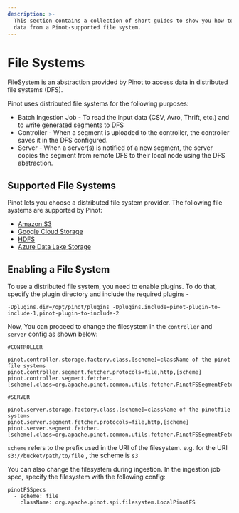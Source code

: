 ```yaml
---
description: >-
  This section contains a collection of short guides to show you how to import
  data from a Pinot-supported file system.
---
```


# File Systems

FileSystem is an abstraction provided by Pinot to access data in distributed file systems (DFS).

Pinot uses distributed file systems for the following purposes:

* Batch Ingestion Job - To read the input data (CSV, Avro, Thrift, etc.) and to write generated segments to DFS
* Controller - When a segment is uploaded to the controller, the controller saves it in the DFS configured.
* Server - When a server(s) is notified of a new segment, the server copies the segment from remote DFS to their local node using the DFS abstraction.

## Supported File Systems

Pinot lets you choose a distributed file system provider. The following file systems are supported by Pinot:

* [Amazon S3](amazon-s3.md)
* [Google Cloud Storage](import-from-gcp.md)
* [HDFS](import-from-hdfs.md)
* [Azure Data Lake Storage](import-from-adls-azure.md)

## Enabling a File System

To use a distributed file system, you need to enable plugins. To do that, specify the plugin directory and include the required plugins -

```
-Dplugins.dir=/opt/pinot/plugins -Dplugins.include=pinot-plugin-to-include-1,pinot-plugin-to-include-2
```

Now, You can proceed to change the filesystem in the `controller` and `server` config as shown below:

```
#CONTROLLER

pinot.controller.storage.factory.class.[scheme]=className of the pinot file systems
pinot.controller.segment.fetcher.protocols=file,http,[scheme]
pinot.controller.segment.fetcher.[scheme].class=org.apache.pinot.common.utils.fetcher.PinotFSSegmentFetcher
```

```
#SERVER

pinot.server.storage.factory.class.[scheme]=className of the pinotfile systems
pinot.server.segment.fetcher.protocols=file,http,[scheme]
pinot.server.segment.fetcher.[scheme].class=org.apache.pinot.common.utils.fetcher.PinotFSSegmentFetcher
```

`scheme` refers to the prefix used in the URI of the filesystem. e.g. for the URI `s3://bucket/path/to/file` , the scheme is `s3`

You can also change the filesystem during ingestion. In the ingestion job spec, specify the filesystem with the following config:

```
pinotFSSpecs
  - scheme: file
    className: org.apache.pinot.spi.filesystem.LocalPinotFS
```
